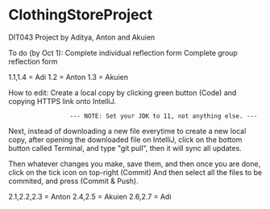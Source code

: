 # ClothingStoreProject

DIT043 Project by Aditya, Anton and Akuien

To do (by Oct 1):
Complete individual reflection form
Complete group reflection form 

1.1,1.4 = Adi
1.2 = Anton
1.3 = Akuien

How to edit: 
Create a local copy by clicking green button (Code) and copying HTTPS link onto IntelliJ. 
                     
                     
                     --- NOTE: Set your JDK to 11, not anything else. ---
                     
Next, instead of downloading a new file everytime to create a new local copy, after opening the downloaded file on IntelliJ, click on
the bottom button called Terminal, and type "git pull", then it will sync all updates. 

Then whatever changes you make, save them, and then once you are done, click on the tick icon on top-right (Commit)
And then select all the files to be commited, and press (Commit & Push).

2.1,2.2,2.3 = Anton
2.4,2.5 = Akuien
2.6,2.7 = Adi
